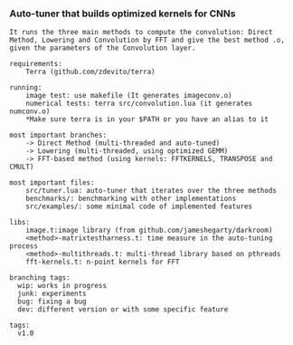 ### Auto-tuner that builds optimized kernels for CNNs ###        

    It runs the three main methods to compute the convolution: Direct Method, Lowering and Convolution by FFT and give the best method .o, given the parameters of the Convolution layer.

    requirements:
        Terra (github.com/zdevito/terra)
    
    running:
        image test: use makefile (It generates imageconv.o)
        numerical tests: terra src/convolution.lua (it generates numconv.o)
        *Make sure terra is in your $PATH or you have an alias to it

    most important branches: 
        -> Direct Method (multi-threaded and auto-tuned)
        -> Lowering (multi-threaded, using optimized GEMM)
        -> FFT-based method (using kernels: FFTKERNELS, TRANSPOSE and CMULT)
        
    most important files: 
        src/tuner.lua: auto-tuner that iterates over the three methods 
        benchmarks/: benchmarking with other implementations
        src/examples/: some minimal code of implemented features

    libs:  
        image.t:image library (from github.com/jameshegarty/darkroom)
        <method>-matrixtestharness.t: time measure in the auto-tuning process
        <method>-multithreads.t: multi-thread library based on pthreads
        fft-kernels.t: n-point kernels for FFT

    branching tags:
      wip: works in progress
      junk: experiments
      bug: fixing a bug
      dev: different version or with some specific feature
    
    tags:
      v1.0